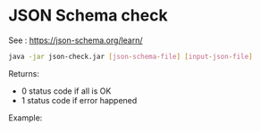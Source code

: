 # JSON Schema check

See : https://json-schema.org/learn/

```bash
java -jar json-check.jar [json-schema-file] [input-json-file]
```
Returns:
* 0 status code if all is OK
* 1 status code if error happened

Example:
```json

```